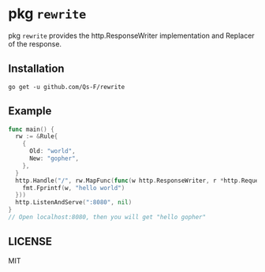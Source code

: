 # pkg `rewrite`

pkg `rewrite` provides the http.ResponseWriter implementation and Replacer of the response.

## Installation

`go get -u github.com/Qs-F/rewrite`

## Example

```go
func main() {
  rw := &Rule{
    {
      Old: "world",
      New: "gopher",
    },
  }
  http.Handle("/", rw.MapFunc(func(w http.ResponseWriter, r *http.Request) {
    fmt.Fprintf(w, "hello world")
  }))
  http.ListenAndServe(":8080", nil)
}
// Open localhost:8080, then you will get "hello gopher"
```

## LICENSE

MIT
